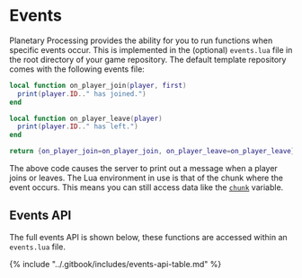 # Events

Planetary Processing provides the ability for you to run functions when specific events occur. This is implemented in the (optional) `events.lua` file in the root directory of your game repository. The default template repository comes with the following events file:

```lua
local function on_player_join(player, first)
  print(player.ID.." has joined.")
end

local function on_player_leave(player)
  print(player.ID.." has left.")
end

return {on_player_join=on_player_join, on_player_leave=on_player_leave}
```

The above code causes the server to print out a message when a player joins or leaves. The Lua environment in use is that of the chunk where the event occurs. This means you can still access data like the [`chunk`](chunks.md#chunk) variable.&#x20;



## Events API

The full events API is shown below, these functions are accessed within an `events.lua` file.

{% include "../.gitbook/includes/events-api-table.md" %}

